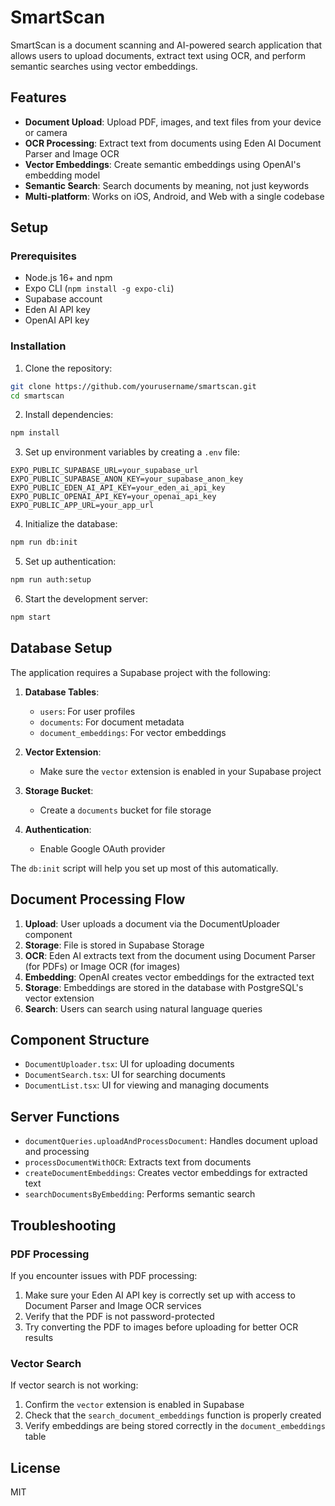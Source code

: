 # SmartScan

SmartScan is a document scanning and AI-powered search application that allows users to upload documents, extract text using OCR, and perform semantic searches using vector embeddings.

## Features

- **Document Upload**: Upload PDF, images, and text files from your device or camera
- **OCR Processing**: Extract text from documents using Eden AI Document Parser and Image OCR
- **Vector Embeddings**: Create semantic embeddings using OpenAI's embedding model
- **Semantic Search**: Search documents by meaning, not just keywords
- **Multi-platform**: Works on iOS, Android, and Web with a single codebase

## Setup

### Prerequisites

- Node.js 16+ and npm
- Expo CLI (`npm install -g expo-cli`)
- Supabase account
- Eden AI API key
- OpenAI API key

### Installation

1. Clone the repository:

```bash
git clone https://github.com/yourusername/smartscan.git
cd smartscan
```

2. Install dependencies:

```bash
npm install
```

3. Set up environment variables by creating a `.env` file:

```
EXPO_PUBLIC_SUPABASE_URL=your_supabase_url
EXPO_PUBLIC_SUPABASE_ANON_KEY=your_supabase_anon_key
EXPO_PUBLIC_EDEN_AI_API_KEY=your_eden_ai_api_key
EXPO_PUBLIC_OPENAI_API_KEY=your_openai_api_key
EXPO_PUBLIC_APP_URL=your_app_url
```

4. Initialize the database:

```bash
npm run db:init
```

5. Set up authentication:

```bash
npm run auth:setup
```

6. Start the development server:

```bash
npm start
```

## Database Setup

The application requires a Supabase project with the following:

1. **Database Tables**:

   - `users`: For user profiles
   - `documents`: For document metadata
   - `document_embeddings`: For vector embeddings

2. **Vector Extension**:

   - Make sure the `vector` extension is enabled in your Supabase project

3. **Storage Bucket**:

   - Create a `documents` bucket for file storage

4. **Authentication**:
   - Enable Google OAuth provider

The `db:init` script will help you set up most of this automatically.

## Document Processing Flow

1. **Upload**: User uploads a document via the DocumentUploader component
2. **Storage**: File is stored in Supabase Storage
3. **OCR**: Eden AI extracts text from the document using Document Parser (for PDFs) or Image OCR (for images)
4. **Embedding**: OpenAI creates vector embeddings for the extracted text
5. **Storage**: Embeddings are stored in the database with PostgreSQL's vector extension
6. **Search**: Users can search using natural language queries

## Component Structure

- `DocumentUploader.tsx`: UI for uploading documents
- `DocumentSearch.tsx`: UI for searching documents
- `DocumentList.tsx`: UI for viewing and managing documents

## Server Functions

- `documentQueries.uploadAndProcessDocument`: Handles document upload and processing
- `processDocumentWithOCR`: Extracts text from documents
- `createDocumentEmbeddings`: Creates vector embeddings for extracted text
- `searchDocumentsByEmbedding`: Performs semantic search

## Troubleshooting

### PDF Processing

If you encounter issues with PDF processing:

1. Make sure your Eden AI API key is correctly set up with access to Document Parser and Image OCR services
2. Verify that the PDF is not password-protected
3. Try converting the PDF to images before uploading for better OCR results

### Vector Search

If vector search is not working:

1. Confirm the `vector` extension is enabled in Supabase
2. Check that the `search_document_embeddings` function is properly created
3. Verify embeddings are being stored correctly in the `document_embeddings` table

## License

MIT
